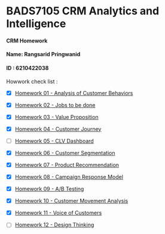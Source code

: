 # BADS7105 CRM Analytics and Intelligence 
#### CRM Homework ####
#### Name: Rangsarid Pringwanid  
#### ID : 6210422038

Howwork check list :

- [x] [Homework 01 - Analysis of Customer Behaviors](Homework%2001)
- [x] [Homework 02 - Jobs to be done](Homework%2002)
- [x] [Homework 03 - Value Proposition](Homework%2003)
- [x] [Homework 04 - Customer Journey](Homework%2004)
- [ ] [Homework 05 - CLV Dashboard](Homework%2005)
- [x] [Homework 06 - Customer Segmentation](Homework%2006)
- [x] [Homework 07 - Product Recommendation](Homework%2007)
- [x] [Homework 08 - Campaign Response Model](Homework%2008)
- [x] [Homework 09 - A/B Testing](Homework%2009)
- [x] [Homework 10 - Customer Movement Analysis](Homework%2010)
- [x] [Homework 11 - Voice of Customers](Homework%2011)
- [ ] [Homework 12 - Design Thinking](Homework%2012)



